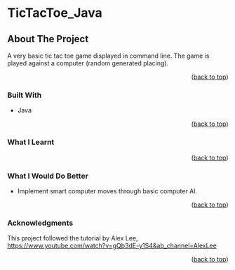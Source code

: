# TicTacToe_Java

<!-- ABOUT THE PROJECT -->
## About The Project

A very basic tic tac toe game displayed in command line. The game is played against a computer (random generated placing).

<p align="right">(<a href="#top">back to top</a>)</p>

### Built With

* Java

<p align="right">(<a href="#top">back to top</a>)</p>


### What I Learnt

<p align="right">(<a href="#top">back to top</a>)</p>


### What I Would Do Better

* Implement smart computer moves through basic computer AI.

<p align="right">(<a href="#top">back to top</a>)</p>

### Acknowledgments 

This project followed the tutorial by Alex Lee, https://www.youtube.com/watch?v=gQb3dE-y1S4&ab_channel=AlexLee

<p align="right">(<a href="#top">back to top</a>)</p>
